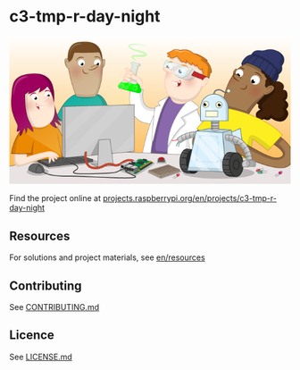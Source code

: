 # c3-tmp-r-day-night

![c3-tmp-r-day-night](banner.png)

Find the project online at [projects.raspberrypi.org/en/projects/c3-tmp-r-day-night](https://projects.raspberrypi.org/en/projects/c3-tmp-r-day-night)

## Resources
For solutions and project materials, see [en/resources](https://github.com/raspberrypilearning/c3-tmp-r-day-night/tree/master/en/resources)

## Contributing
See [CONTRIBUTING.md](CONTRIBUTING.md)

## Licence
 See [LICENSE.md](LICENSE.md)